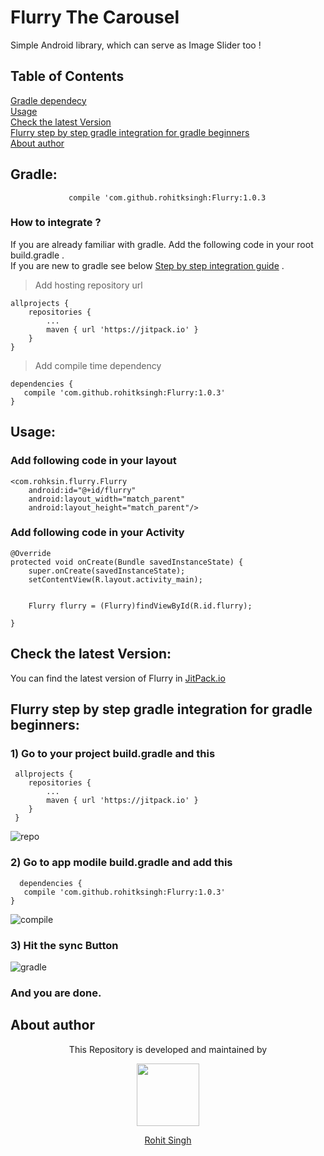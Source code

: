# **Flurry The Carousel**
Simple Android library, which can serve as Image Slider too !

## Table of Contents  
[Gradle dependecy](#gradledependency)  
[Usage](#usage)  
[Check the latest Version](#latestVersion)  
[Flurry step by step gradle integration for gradle beginners](#stepbystepgradle)  
[About author](#aboutAuthor)



<a name="gradledependency"/>     

## **Gradle:** 
 `             
compile 'com.github.rohitksingh:Flurry:1.0.3                                                                                                                       
`

<a name="Header"/>

### **How to integrate ?** 
If you are already familiar with gradle. Add the following code in your root build.gradle .          
If you are new to gradle see below  [Step by step integration guide](#stepbystepgradle) .

> Add hosting repository url 

    allprojects {
		repositories {
			...
			maven { url 'https://jitpack.io' }
		}
	}

> Add compile time dependency

    dependencies {
       compile 'com.github.rohitksingh:Flurry:1.0.3'
    }

<a name="usage"/>

## **Usage:**

### **Add following code in your layout**

    <com.rohksin.flurry.Flurry
        android:id="@+id/flurry"
        android:layout_width="match_parent"
        android:layout_height="match_parent"/>

### **Add following code in your Activity**

    @Override
    protected void onCreate(Bundle savedInstanceState) {
        super.onCreate(savedInstanceState);
        setContentView(R.layout.activity_main);
       

        Flurry flurry = (Flurry)findViewById(R.id.flurry);
        
    }

<a name ="latestVersion"/>  
              
## **Check the latest Version:**             
                
You can find the latest version of Flurry in [JitPack.io](https://jitpack.io/#rohitksingh/Flurry)

 <a name= "stepbystepgradle"/>

## **Flurry step by step gradle integration for gradle beginners:**

### **1)  Go to your project build.gradle and this**

     allprojects {
		repositories {
			...
			maven { url 'https://jitpack.io' }
		}
	 }



![repo](https://user-images.githubusercontent.com/11274840/30658631-38906c12-9df0-11e7-9625-5dd06f38c2ab.png)

### **2) Go to app modile build.gradle and add this**  
  
      dependencies {
       compile 'com.github.rohitksingh:Flurry:1.0.3'
    }


	
![compile](https://user-images.githubusercontent.com/11274840/30658703-6ea1122a-9df0-11e7-873d-32e165c03d80.png)	




### **3) Hit the sync Button**

![gradle](https://user-images.githubusercontent.com/11274840/30658730-8ad314ca-9df0-11e7-886c-ac9d4ed4a7e6.png)

### And you are done.

<a name="aboutAuthor"/>

## About author
<p align="center">This Repository is developed and maintained by </p>
<p align="center">
  <a href="https://stackoverflow.com/users/4700156/rohit-singh?tab=profile"><img width="100" height="100" src="https://user-images.githubusercontent.com/11274840/30627155-38952a30-9dec-11e7-9072-a00d9a86bdb8.gif">
</p></a>
<a href="https://github.com/rohitksingh/Test-Repository">
<p align="center">
  Rohit Singh
</p>
</a>



